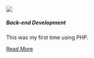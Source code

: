 <section class="tile">


<img class="project-img responsive" src="assets/template-php.png">

##### Back-end Development

This was my first time using PHP.

[Read More](./portfolio/back-end.html)

</section>


